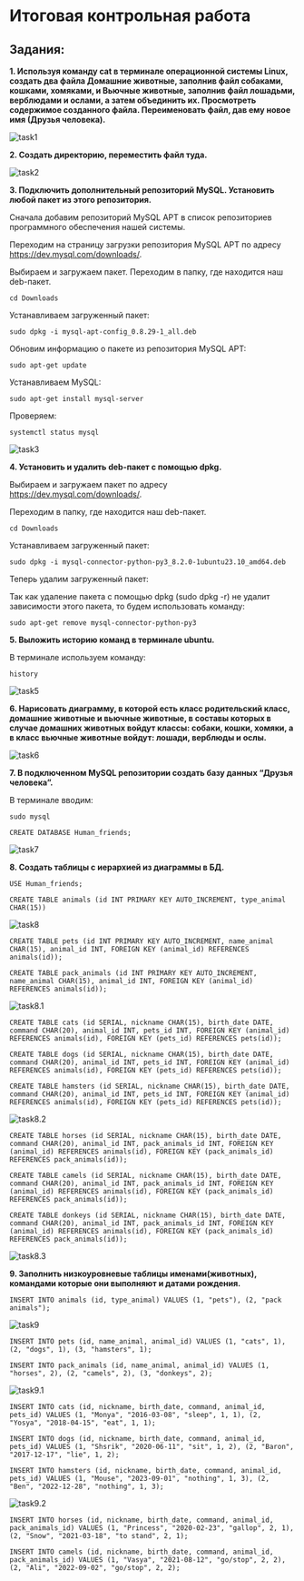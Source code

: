 # Итоговая контрольная работа
## Задания:
**1. Используя команду cat в терминале операционной системы Linux, создать
два файла Домашние животные, заполнив файл собаками, кошками,
хомяками, и Вьючные животные, заполнив файл лошадьми, верблюдами и
ослами, а затем объединить их. Просмотреть содержимое созданного файла.
Переименовать файл, дав ему новое имя (Друзья человека).**

![task1](img/img1.png)

**2. Создать директорию, переместить файл туда.**

![task2](img/img2.png)

**3. Подключить дополнительный репозиторий MySQL. Установить любой пакет
из этого репозитория.**

Сначала добавим репозиторий MySQL APT в список репозиториев программного обеспечения нашей системы.

Переходим на страницу загрузки репозитория MySQL APT по адресу https://dev.mysql.com/downloads/.

Выбираем и загружаем пакет. Переходим в папку, где находится наш deb-пакет. 

`cd Downloads`

Устанавливаем загруженный пакет:

`sudo dpkg -i mysql-apt-config_0.8.29-1_all.deb`

Обновим информацию о пакете из репозитория MySQL APT:

`sudo apt-get update`

Устанавливаем MySQL:

`sudo apt-get install mysql-server`

Проверяем:

`systemctl status mysql`

![task3](img/img3.png)

**4. Установить и удалить deb-пакет с помощью dpkg.**

Выбираем и загружаем пакет по адресу https://dev.mysql.com/downloads/.

Переходим в папку, где находится наш deb-пакет. 

`cd Downloads`

Устанавливаем загруженный пакет:

`sudo dpkg -i mysql-connector-python-py3_8.2.0-1ubuntu23.10_amd64.deb`

Теперь удалим загруженный пакет:

Так как удаление пакета с помощью dpkg (sudo dpkg -r) не удалит зависимости этого пакета, то будем использовать команду:

`sudo apt-get remove mysql-connector-python-py3`

**5. Выложить историю команд в терминале ubuntu.**

В терминале используем команду:

`history`

![task5](img/img4.png)

**6. Нарисовать диаграмму, в которой есть класс родительский класс, домашние
животные и вьючные животные, в составы которых в случае домашних
животных войдут классы: собаки, кошки, хомяки, а в класс вьючные животные
войдут: лошади, верблюды и ослы.**

![task6](img/img5.png)

**7. В подключенном MySQL репозитории создать базу данных “Друзья
человека”.**

В терминале вводим:

`sudo mysql`

`CREATE DATABASE Human_friends;`

![task7](img/img6.png)

**8. Создать таблицы с иерархией из диаграммы в БД.**

`USE Human_friends;`

`CREATE TABLE animals (id INT PRIMARY KEY AUTO_INCREMENT, type_animal CHAR(15))`

![task8](img/img7.png)

`CREATE TABLE pets (id INT PRIMARY KEY AUTO_INCREMENT, name_animal CHAR(15), animal_id INT, FOREIGN KEY (animal_id) REFERENCES animals(id));`

`CREATE TABLE pack_animals (id INT PRIMARY KEY AUTO_INCREMENT, name_animal CHAR(15), animal_id INT, FOREIGN KEY (animal_id) REFERENCES animals(id));`

![task8.1](img/img8.png)

`CREATE TABLE cats (id SERIAL, nickname CHAR(15), birth_date DATE, command CHAR(20), animal_id INT, pets_id INT, FOREIGN KEY (animal_id) REFERENCES animals(id), FOREIGN KEY (pets_id) REFERENCES pets(id));`

`CREATE TABLE dogs (id SERIAL, nickname CHAR(15), birth_date DATE, command CHAR(20), animal_id INT, pets_id INT, FOREIGN KEY (animal_id) REFERENCES animals(id), FOREIGN KEY (pets_id) REFERENCES pets(id));`

`CREATE TABLE hamsters (id SERIAL, nickname CHAR(15), birth_date DATE, command CHAR(20), animal_id INT, pets_id INT, FOREIGN KEY (animal_id) REFERENCES animals(id), FOREIGN KEY (pets_id) REFERENCES pets(id));`

![task8.2](img/img9.png)

`CREATE TABLE horses (id SERIAL, nickname CHAR(15), birth_date DATE, command CHAR(20), animal_id INT, pack_animals_id INT, FOREIGN KEY (animal_id) REFERENCES animals(id), FOREIGN KEY (pack_animals_id) REFERENCES pack_animals(id));`

`CREATE TABLE camels (id SERIAL, nickname CHAR(15), birth_date DATE, command CHAR(20), animal_id INT, pack_animals_id INT, FOREIGN KEY (animal_id) REFERENCES animals(id), FOREIGN KEY (pack_animals_id) REFERENCES pack_animals(id));`

`CREATE TABLE donkeys (id SERIAL, nickname CHAR(15), birth_date DATE, command CHAR(20), animal_id INT, pack_animals_id INT, FOREIGN KEY (animal_id) REFERENCES animals(id), FOREIGN KEY (pack_animals_id) REFERENCES pack_animals(id));`

![task8.3](img/img9.png)

**9. Заполнить низкоуровневые таблицы именами(животных), командами
которые они выполняют и датами рождения.**

`INSERT INTO animals (id, type_animal) VALUES (1, "pets"), (2, "pack animals");`

![task9](img/img11.png)

`INSERT INTO pets (id, name_animal, animal_id) VALUES (1, "cats", 1), (2, "dogs", 1), (3, "hamsters", 1);`

`INSERT INTO pack_animals (id, name_animal, animal_id) VALUES (1, "horses", 2), (2, "camels", 2), (3, "donkeys", 2);`

![task9.1](img/img12.png)

`INSERT INTO cats (id, nickname, birth_date, command, animal_id, pets_id) VALUES (1, "Monya", "2016-03-08", "sleep", 1, 1), (2, "Yosya", "2018-04-15", "eat", 1, 1);`

`INSERT INTO dogs (id, nickname, birth_date, command, animal_id, pets_id) VALUES (1, "Shsrik", "2020-06-11", "sit", 1, 2), (2, "Baron", "2017-12-17", "lie", 1, 2);`

`INSERT INTO hamsters (id, nickname, birth_date, command, animal_id, pets_id) VALUES (1, "Mouse", "2023-09-01", "nothing", 1, 3), (2, "Ben", "2022-12-28", "nothing", 1, 3);`

![task9.2](img/img13.png)

`INSERT INTO horses (id, nickname, birth_date, command, animal_id, pack_animals_id) VALUES (1, "Princess", "2020-02-23", "gallop", 2, 1), (2, "Snow", "2021-03-18", "to stand", 2, 1);`

`INSERT INTO camels (id, nickname, birth_date, command, animal_id, pack_animals_id) VALUES (1, "Vasya", "2021-08-12", "go/stop", 2, 2), (2, "Ali", "2022-09-02", "go/stop", 2, 2);`
